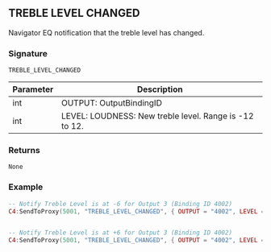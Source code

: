 ## TREBLE LEVEL CHANGED

Navigator EQ notification that the treble level has changed.


### Signature

`TREBLE_LEVEL_CHANGED`


| Parameter | Description |
| --- | --- |
| int | OUTPUT: OutputBindingID |
| int | LEVEL: LOUDNESS: New treble level. Range is -12 to 12. |


### Returns

`None`


### Example

```lua
-- Notify Treble Level is at -6 for Output 3 (Binding ID 4002)
C4:SendToProxy(5001, "TREBLE_LEVEL_CHANGED", { OUTPUT = "4002", LEVEL = -6 }, "NOTIFY")


-- Notify Treble Level is at +6 for Output 3 (Binding ID 4002)
C4:SendToProxy(5001, "TREBLE_LEVEL_CHANGED", { OUTPUT = "4002", LEVEL = 6 }, "NOTIFY")
```
